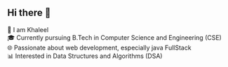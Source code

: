 ## Hi there 👋

<!--
**Khaleel1911/Khaleel1911** is a ✨ _special_ ✨ repository because its `README.md` (this file) appears on your GitHub profile.

Here are some ideas to get you started:

- 🔭 I’m currently working on ...
- 🌱 I’m currently learning ...
- 👯 I’m looking to collaborate on ...
- 🤔 I’m looking for help with ...
- 💬 Ask me about ...
- 📫 How to reach me: ...
- 😄 Pronouns: ...
- ⚡ Fun fact: ...
-->
🌟 I am  Khaleel <br>
🎓 Currently pursuing B.Tech in Computer Science and Engineering (CSE) <br>
🌐 Passionate about web development, especially java FullStack <br>
📊 Interested in Data Structures and Algorithms (DSA) <br>
